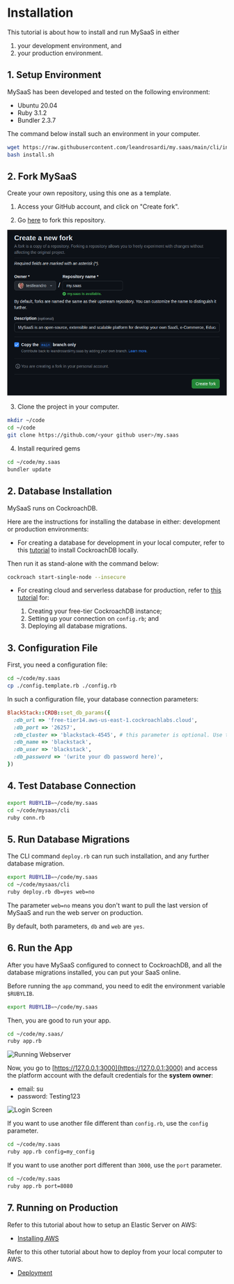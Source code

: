 # Installation

This tutorial is about how to install and run MySaaS in either

1. your development environment, and
2. your production environment.

## 1. Setup Environment

MySaaS has been developed and tested on the following environment:
- Ubuntu 20.04
- Ruby 3.1.2
- Bundler 2.3.7

The command below install such an environment in your computer.

```bash
wget https://raw.githubusercontent.com/leandrosardi/my.saas/main/cli/install.sh
bash install.sh
```

## 2. Fork MySaaS

Create your own repository, using this one as a template.

1. Access your GitHub account, and click on "Create fork".

2. Go [here](https://github.com/leandrosardi/my.saas/fork) to fork this repository.

![How to Fork My.SaaS](./docu/thumbnails/fork.png)

3. Clone the project in your computer.

```bash
mkdir ~/code
cd ~/code
git clone https://github.com/<your github user>/my.saas
```

4. Install requrired gems

```bash
cd ~/code/my.saas
bundler update
```

## 2. Database Installation

MySaaS runs on CockroachDB. 

Here are the instructions for installing the database in either: development or production environments:

- For creating a database for development in your local computer, refer to this [tutorial](https://www.cockroachlabs.com/docs/stable/install-cockroachdb-linux) to install CockroachDB locally.

Then run it as stand-alone with the command below:

```bash
cockroach start-single-node --insecure
```

- For creating cloud and serverless database for production, refer to [this tutorial](./docu/01.Installing-crdb.md) for:

	1. Creating your free-tier CockroachDB instance;
	2. Setting up your connection on `config.rb`; and
	3. Deploying all database migrations.

## 3. Configuration File

First, you need a configuration file:

```bash
cd ~/code/my.saas
cp ./config.template.rb ./config.rb
```

In such a configuration file, your database connection parameters:

```ruby
BlackStack::CRDB::set_db_params({ 
  :db_url => 'free-tier14.aws-us-east-1.cockroachlabs.cloud',
  :db_port => '26257', 
  :db_cluster => 'blackstack-4545', # this parameter is optional. Use this when using CRDB serverless.
  :db_name => 'blackstack', 
  :db_user => 'blackstack', 
  :db_password => '(write your db password here)',
})
```

## 4. Test Database Connection

```bash
export RUBYLIB=~/code/my.saas
cd ~/code/mysaas/cli
ruby conn.rb
```

## 5. Run Database Migrations

The CLI command `deploy.rb` can run such installation, and any further database migration.

```bash
export RUBYLIB=~/code/my.saas
cd ~/code/mysaas/cli
ruby deploy.rb db=yes web=no
```

The parameter `web=no` means you don't want to pull the last version of MySaaS and run the web server on production.

By default, both parameters, `db` and `web` are `yes`.

## 6. Run the App

After you have MySaaS configured to connect to CockroachDB, and all the database migrations installed, you can put your SaaS online.

Before running the `app` command, you need to edit the environment variable `$RUBYLIB`.

```bash
export RUBYLIB=~/code/my.saas
```

Then, you are good to run your app.

```bash
cd ~/code/my.saas/
ruby app.rb
```

![Running Webserver](https://user-images.githubusercontent.com/55877846/233084747-78509c55-fdb2-4f95-b504-78a93262e605.png)

Now, you go to [https://127.0.0.1:3000](https://127.0.0.1:3000) and access the platform account with the default credentials for the **system owner**:
- email: su
- password: Testing123

![Login Screen](https://user-images.githubusercontent.com/55877846/233084855-97befabf-ac32-474b-8f74-b482df682e80.png)

If you want to use another file different than `config.rb`, use the `config` parameter.

```bash
cd ~/code/my.saas
ruby app.rb config=my_config
```

If you want to use another port different than `3000`, use the `port` parameter.

```bash
cd ~/code/my.saas
ruby app.rb port=8080
```

## 7. Running on Production

Refer to this tutorial about how to setup an Elastic Server on AWS:

- [Installing AWS](./docu/1.installing-aws.md)


Refer to this other tutorial about how to deploy from your local computer to AWS.

- [Deployment](./docu/4.installing-aws.md)